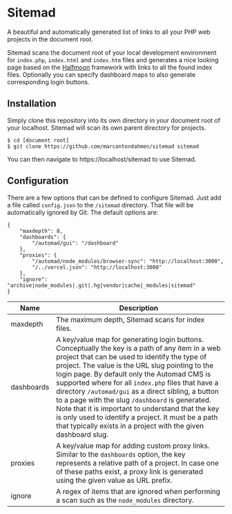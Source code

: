 # Sitemad

A beautiful and automatically generated list of links to all your PHP web projects in the document root.

Sitemad scans the document root of your local development environment for `index.php`, `index.html` and `index.htm` files and generates a nice looking page based on the [Halfmoon](https://www.gethalfmoon.com) framework with links to all the found index files. Optionally you can specify dashboard maps to also generate corresponding login buttons. 

## Installation

Simply clone this repository into its own directory in your document root of your localhost. Sitemad will scan its own parent directory for projects.

	$ cd [document root]
	$ git clone https://github.com/marcantondahmen/sitemad sitemad

You can then navigate to https://localhost/sitemad to use Sitemad.

## Configuration

There are a few options that can be defined to configure Sitemad. Just add a file called `config.json` to the `/sitemad` directory. That file will be automatically ignored by Git. The default options are:

	{
	    "maxdepth": 8,
	    "dashboards": {
	        "/automad/gui": "/dashboard"
	    },
	    "proxies": {
	        "/automad/node_modules/browser-sync": "http://localhost:3000",
	        "/../vercel.json": "http://localhost:3000"
	    },
	    "ignore": "archive|node_modules|.git|.hg|vendor|cache|_modules|sitemad"
	}

| Name | Description |
| ---- | ----------- |
| maxdepth | The maximum depth, Sitemad scans for index files. |
| dashboards | A key/value map for generating login buttons. Conceptually the key is a path of any item in a web project that can be used to identify the type of project. The value is the URL slug pointing to the login page. By default only the Automad CMS is supported where for all `index.php` files that have a directory `/automad/gui` as a direct sibling, a button to a page with the slug `/dashboard` is generated. Note that it is important to understand that the key is only used to identify a project. It must be a path that typically exists in a project with the given dashboard slug. |
| proxies | A key/value map for adding custom proxy links. Similar to the `dashboards` option, the key represents a relative path of a project. In case one of these paths exist, a proxy link is generated using the given value as URL prefix. |
| ignore | A regex of items that are ignored when performing a scan such as the `node_modules` directory. |